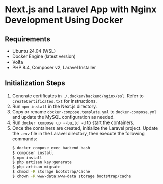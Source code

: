 # Next.js and Laravel App with Nginx Development Using Docker

## Requirements
* Ubuntu 24.04 (WSL)
* Docker Engine (latest version)
* Volta
* PHP 8.4, Composer v2, Laravel Installer

## Initialization Steps
1. Generate certificates in `./.docker/backend/nginx/ssl`. Refer to `createCertificates.txt` for instructions.
2. Run `npm install` in the Next.js directory.
3. Copy or rename `docker-compose.template.yml` to `docker-compose.yml` and update the MySQL configuration as needed.
4. Run `docker compose up --build -d` to start the containers.
5. Once the containers are created, initialize the Laravel project. Update the `.env` file in the Laravel directory, then execute the following commands:
   ```bash
   $ docker compose exec backend bash
   $ composer install
   $ npm install
   $ php artisan key:generate
   $ php artisan migrate
   $ chmod -R storage bootstrap/cache
   $ chown -R www-data:www-data storage bootstrap/cache
   ```

